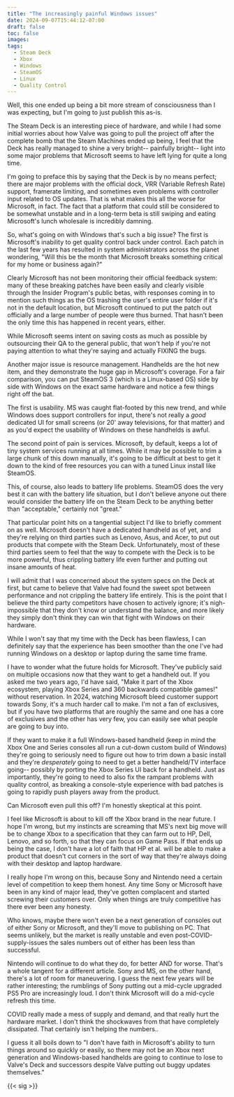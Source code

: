 ```yaml
---
title: "The increasingly painful Windows issues"
date: 2024-09-07T15:44:12-07:00
draft: false
toc: false
images:
tags:
  - Steam Deck
  - Xbox
  - Windows
  - SteamOS
  - Linux
  - Quality Control
---
```


Well, this one ended up being a bit more stream of consciousness than I was
expecting, but I'm going to just publish this as-is.

The Steam Deck is an interesting piece of hardware, and while I had some initial
worries about how Valve was going to pull the project off after the complete
bomb that the Steam Machines ended up being, I feel that the Deck has really
managed to shine a very bright-- painfully bright-- light into some major
problems that Microsoft seems to have left lying for quite a long time.

I'm going to preface this by saying that the Deck is by no means perfect; there
are major problems with the official dock, VRR (Variable Refresh Rate) support,
framerate limiting, and sometimes even problems with controller input related to
OS updates. That is what makes this all the worse for Microsoft, in fact. The
fact that a platform that could still be considered to be somewhat unstable and
in a long-term beta is still swiping and eating Microsoft's lunch wholesale is
incredibly damning.

So, what's going on with Windows that's such a big issue? The first is
Microsoft's inability to get quality control back under control. Each patch in
the last few years has resulted in system administrators across the planet
wondering, "Will this be the month that Microsoft breaks something critical for
my home or business again?"

Clearly Microsoft has not been monitoring their official feedback system:
many of these breaking patches have been easily and clearly visible through the
Insider Program's public betas, with responses coming in to mention such things
as the OS trashing the user's entire user folder if it's not in the default
location, but Microsoft continued to put the patch out officially and a large
number of people were thus burned. That hasn't been the only time this has
happened in recent years, either.

While Microsoft seems intent on saving costs as much as possible by outsourcing
their QA to the general public, that won't help if you're not paying attention
to what they're saying and actually FIXING the bugs.

Another major issue is resource management. Handhelds are the hot new item, and
they demonstrate the huge gap in Microsoft's coverage. For a fair comparison,
you can put SteamOS 3 (which is a Linux-based OS) side by side with Windows on
the exact same hardware and notice a few things right off the bat.

The first is usability. MS was caught flat-footed by this new trend, and while
Windows does support controllers for input, there's not really a *good*
dedicated UI for small screens (or 20' away televisions, for that matter) and
as you'd expect the usability of Windows on these handhelds is awful.

The second point of pain is services. Microsoft, by default, keeps a lot of tiny
system services running at all times. While it may be possible to trim a large
chunk of this down manually, it's going to be difficult at best to get it down
to the kind of free resources you can with a tuned Linux install like SteamOS.

This, of course, also leads to battery life problems. SteamOS does the very best
it can with the battery life situation, but I don't believe anyone out there
would consider the battery life on the Steam Deck to be anything better than
"acceptable," certainly not "great."

That particular point hits on a tangential subject I'd like to briefly comment
on as well. Microsoft doesn't have a dedicated handheld as of yet, and they're
relying on third parties such as Lenovo, Asus, and Acer, to put out products
that compete with the Steam Deck. Unfortunately, most of these third parties
seem to feel that the way to compete with the Deck is to be more powerful, thus
crippling battery life even further and putting out insane amounts of heat.

I will admit that I was concerned about the system specs on the Deck at first,
but came to believe that Valve had found the sweet spot between performance and
not crippling the battery life entirely. This is the point that I believe the
third party competitors have chosen to actively ignore; it's nigh-impossible
that they don't know or understand the balance, and more likely they simply
don't think they can win that fight with Windows on their hardware.

While I won't say that my time with the Deck has been flawless, I can definitely
say that the experience has been smoother than the one I've had running Windows
on a desktop or laptop during the same time frame.

I have to wonder what the future holds for Microsoft. They've publicly said on
multiple occasions now that they want to get a handheld out. If you asked me two
years ago, I'd have said, "Make it part of the Xbox ecosystem, playing Xbox
Series and 360 backwards compatible games!" without reservation. In 2024,
watching Microsoft bleed customer support towards Sony, it's a much harder call
to make. I'm not a fan of exclusives, but if you have two platforms that are
roughly the same and one has a core of exclusives and the other has very few,
you can easily see what people are going to buy into.

If they want to make it a full Windows-based handheld (keep in mind the Xbox One
and Series consoles all run a cut-down custom build of Windows) they're going to
seriously need to figure out how to trim down a basic install and they're
*desperately* going to need to get a better handheld/TV interface going--
possibly by porting the Xbox Series UI back for a handheld. Just as importantly,
they're going to need to also fix the rampant problems with quality control, as
breaking a console-style experience with bad patches is going to rapidly push
players away from the product.

Can Microsoft even pull this off? I'm honestly skeptical at this point.

I feel like Microsoft is about to kill off the Xbox brand in the near future. I
hope I'm wrong, but my instincts are screaming that MS's next big move will be
to change Xbox to a specification that they can farm out to HP, Dell, Lenovo,
and so forth, so that they can focus on Game Pass. If that ends up being the
case, I don't have a lot of faith that HP et al. will be able to make a
product that doesn't cut corners in the sort of way that they're always doing
with their desktop and laptop hardware.

I really hope I'm wrong on this, because Sony and Nintendo need a certain level
of competition to keep them honest. Any time Sony or Microsoft have been in any
kind of major lead, they've gotten complacent and started screwing their
customers over. Only when things are truly competitive has there ever been any
honesty.

Who knows, maybe there won't even be a next generation of consoles out of either
Sony or Microsoft, and they'll move to publishing on PC. That seems unlikely,
but the market is really unstable and even post-COVID-supply-issues the sales
numbers out of either has been less than successful.

Nintendo will continue to do what they do, for better AND for worse. That's a
whole tangent for a different article. Sony and MS, on the other hand, there's
a lot of room for maneuvering. I guess the next few years will be rather
interesting; the rumblings of Sony putting out a mid-cycle upgraded PS5 Pro are
increasingly loud. I don't think Microsoft will do a mid-cycle refresh this
time.

COVID really made a mess of supply and demand, and that really hurt the hardware
market. I don't think the shockwaves from that have completely dissipated. That
certainly isn't helping the numbers..

I guess it all boils down to "I don't have faith in Microsoft's ability to turn
things around so quickly or easily, so there may not be an Xbox next generation
and Windows-based handhelds are going to continue to lose to Valve's Deck and
successors despite Valve putting out buggy updates themselves."

{{< sig >}}


